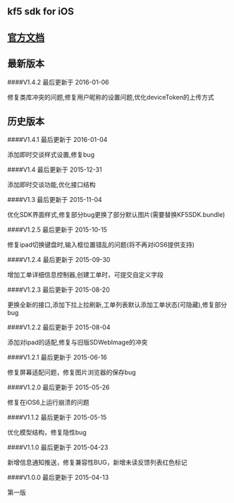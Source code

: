 kf5 sdk for iOS
---------------------------------
<a href="http://developer.kf5.com/ios">官方文档</a> 
 ----------------------------------
最新版本     
----------------------------------
####V1.4.2 最后更新于 2016-01-06   

修复类库冲突的问题,修复用户昵称的设置问题,优化deviceToken的上传方式

历史版本
---------------------------------
####V1.4.1 最后更新于 2016-01-04  

添加即时交谈样式设置,修复bug   

####V1.4   最后更新于 2015-12-31    

添加即时交谈功能,优化接口结构  

####V1.3   最后更新于 2015-11-04   

优化SDK界面样式,修复部分bug更换了部分默认图片(需要替换KF5SDK.bundle)  

####V1.2.5 最后更新于 2015-10-15  

修复ipad切换键盘时,输入框位置错乱的问题(将不再对iOS6提供支持)  

####V1.2.4 最后更新于 2015-09-30  

增加工单详细信息控制器,创建工单时，可提交自定义字段  

####V1.2.3 最后更新于 2015-08-20  

更换全新的接口,添加下拉上拉刷新,工单列表默认添加工单状态(可隐藏),修复部分bug  

####V1.2.2 最后更新于 2015-08-04  

添加对ipad的适配,修复与旧版SDWebImage的冲突

####V1.2.1 最后更新于 2015-06-16  

修复屏幕适配问题，修复图片浏览器的保存bug  

####V1.2.0 最后更新于 2015-05-26  

修复在iOS6上运行崩溃的问题  

####V1.1.2 最后更新于 2015-05-15

优化模型结构，修复隐性bug

####V1.1.0 最后更新于 2015-04-23

新增信息通知推送，修复兼容性BUG，新增未读反馈列表红色标记

####V1.0.0 最后更新于 2015-04-13

第一版
